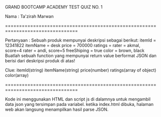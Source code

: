 GRAND BOOTCAMP ACADEMY TEST QUIZ NO. 1

Nama : Ta'zirah Marwan

================================================================================

Pertanyaan :
Sebuah produk mempunyai deskripsi sebagai berikut:
    itemId = 12341822
    itemName = desk
    price = 700000
    ratings =
        rater = akmal, score=4
        rater = andi, score=5
    freeShiping = true
    color = brown, black
Buatlah sebuah function yang mempunyai return value berformat JSON dan berisi dari deskripsi produk di atas!

Clue:
    itemId(string)
    itemName(string)
    price(number)
    ratings(array of object)
    color(array)

================================================================================

Kode ini menggunakan HTML dan script js di dalamnya untuk mengambil data json yang tersimpan pada variabel. ketika index.html dibuka, halaman web akan langsung menampilkan hasil parse JSON.